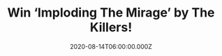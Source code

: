 ---
campaign-uuid: "c-44ef726b-d8f0-4c5c-b480-9472e75d95da"
type: "Competition"
category: "Music"
date: "2020-08-14T06:00:00.000Z"
end-date: "2020-10-14T23:59:00.000Z"
disable-form: false
is_promoted: true
has_entry_page: true
title: "Win ‘Imploding The Mirage’ by The Killers!"
competition-description: "<p>The sixth album from the Las Vegas band, The Killers,\
  \ has finally arrived and we are giving away a copy to one lucky member. ‘Imploding\
  \ The Mirage’ is their sixth album and the follow-up to 2017’s ‘Wonderful Wonderful’\
  .</p>\n<p>An amazing album full of amazing collaborations such as: Lindsey Buckingham,\
  \ kd lang, Weyes Blood, Adam Granduciel and many more! Click below and it could\
  \ be yours.</p>\n"
hero-header: "Win ‘Imploding The Mirage’ by The Killers!"
terms-confirmation: "N/A"
banner-img: "https://assets.expresslyapp.com/asset-9f176066-c898-49d6-8173-dca8fd730ff7.jpg"
logo-left-href: "aaa.nme.com"
logo-left-image: "https://assets.expresslyapp.com/asset-3993455f-cf17-45e6-a83b-42ec448d1304.jpg"
logo-left-title: "NME AAA"
bg-image-hero: "https://assets.expresslyapp.com/asset-fd2eeb0d-3e04-4d50-a8a4-dd256bb66c48.jpg"
bg-image-first: "https://assets.expresslyapp.com/asset-e48c3b04-b115-45e3-aa00-7419f153f107.jpg"
section1-content: "<p>’Imploding The Mirage’ is the sixth studio album by the American\
  \ band The Killers. It was recorded in various locations, including Los Angeles,\
  \ Las Vegas and Park City, Utah, and produced by Canadian producer Shawn Everett,\
  \ and Jonathan Rado of the band Foxygen.</p>\n<p>It features contributions from\
  \ Lindsey Buckingham ('Caution'), k.d. lang ('Lightning Fields'), Weyes Blood ('My\
  \ God'), Adam Granduciel from The War on Drugs, Blake Mills and Lucius.</p>\n<p>Click\
  \ below for a chance to win.</p>\n"
entry-title: "Win ‘Imploding The Mirage’ by The Killers!"
entry-content: "<p>Enter the draw to win ‘Imploding The Mirage’ by The Killers by\
  \ completing the form below before 23:59 on the 14th of October 2020.</p>\n"
has-winner: false
prize-description: "‘Imploding The Mirage’ by The Killers!"
special-conditions: "Multiple entries are allowed up to one every day.\r\n\r\nThis\
  \ competition is also available on: https://club.expressly.io/competitions/imploding-the-mirage-the-killers"
country-restrictions:
- "GB"
---
